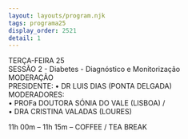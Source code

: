 ```yaml
---
layout: layouts/program.njk
tags: programa25
display_order: 2521
detail: 1
---
```

TERÇA-FEIRA 25   
SESSÃO 2 - Diabetes - Diagnóstico e Monitorização  
MODERAÇÃO  
PRESIDENTE: 
• DR LUIS DIAS (PONTA DELGADA)    
MODERADORES:    
• PROFa DOUTORA SÓNIA DO VALE (LISBOA) /  
• DRA CRISTINA VALADAS (LOURES)  

11h 00m – 11h 15m – COFFEE / TEA BREAK